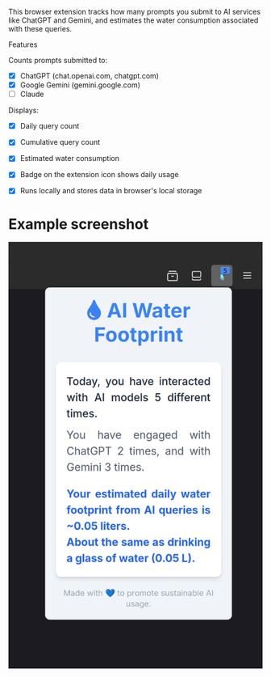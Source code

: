 This browser extension tracks how many prompts you submit to AI services like ChatGPT and Gemini, and estimates the water consumption associated with these queries.

Features

Counts prompts submitted to:

- [x] ChatGPT (chat.openai.com, chatgpt.com)
- [x] Google Gemini (gemini.google.com)
- [ ] Claude

Displays:

- [x] Daily query count

- [x] Cumulative query count

- [x] Estimated water consumption

- [x] Badge on the extension icon shows daily usage

- [x] Runs locally and stores data in browser's local storage

# Example screenshot

<img title="Screenshot" alt="Example of the plugin in use" src="/screen.png">